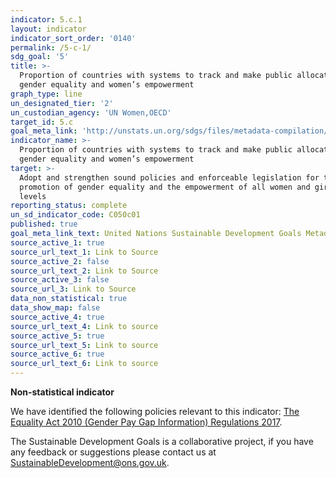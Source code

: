 ```yaml
---
indicator: 5.c.1
layout: indicator
indicator_sort_order: '0140'
permalink: /5-c-1/
sdg_goal: '5'
title: >-
  Proportion of countries with systems to track and make public allocations for
  gender equality and women’s empowerment
graph_type: line
un_designated_tier: '2'
un_custodian_agency: 'UN Women,OECD'
target_id: 5.c
goal_meta_link: 'http://unstats.un.org/sdgs/files/metadata-compilation/Metadata-Goal-5.pdf'
indicator_name: >-
  Proportion of countries with systems to track and make public allocations for
  gender equality and women’s empowerment
target: >-
  Adopt and strengthen sound policies and enforceable legislation for the
  promotion of gender equality and the empowerment of all women and girls at all
  levels
reporting_status: complete
un_sd_indicator_code: C050c01
published: true
goal_meta_link_text: United Nations Sustainable Development Goals Metadata (pdf 634kB)
source_active_1: true
source_url_text_1: Link to Source
source_active_2: false
source_url_text_2: Link to Source
source_active_3: false
source_url_3: Link to Source
data_non_statistical: true
data_show_map: false
source_active_4: true
source_url_text_4: Link to source
source_active_5: true
source_url_text_5: Link to source
source_active_6: true
source_url_text_6: Link to source
---
```

**Non-statistical indicator**

We have identified the following policies relevant to this indicator: [The Equality Act 2010 (Gender Pay Gap Information) Regulations 2017](https://www.legislation.gov.uk/ukdsi/2017/9780111152010).

The Sustainable Development Goals is a collaborative project, if you have any feedback or suggestions please contact us at <SustainableDevelopment@ons.gov.uk>.